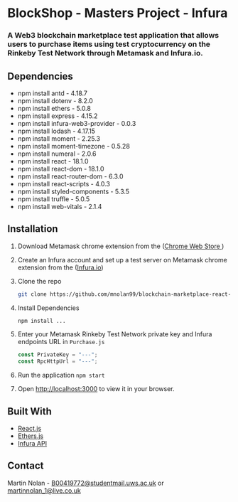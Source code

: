 # BlockShop - Masters Project - Infura

### A Web3 blockchain marketplace test application that allows users to purchase items using test cryptocurrency on the Rinkeby Test Network through Metamask and Infura.io.

## Dependencies

- npm install antd - 4.18.7
- npm install dotenv - 8.2.0
- npm install ethers - 5.0.8
- npm install express - 4.15.2
- npm install infura-web3-provider - 0.0.3
- npm install lodash - 4.17.15
- npm install moment - 2.25.3
- npm install moment-timezone - 0.5.28
- npm install numeral - 2.0.6
- npm install react - 18.1.0
- npm install react-dom - 18.1.0
- npm install react-router-dom - 6.3.0
- npm install react-scripts - 4.0.3
- npm install styled-components - 5.3.5
- npm install truffle - 5.0.5
- npm install web-vitals - 2.1.4

## Installation

1. Download Metamask chrome extension from the ([Chrome Web Store ](https://chrome.google.com/webstore/detail/metamask/nkbihfbeogaeaoehlefnkodbefgpgknn?hl=en))
2. Create an Infura account and set up a test server on Metamask chrome extension from the ([Infura.io](Infura.io))
3. Clone the repo
   ```sh
   git clone https://github.com/mnolan99/blockchain-marketplace-react-infura.git
   ```
4. Install Dependencies
   ```sh
   npm install ...
   ```
5. Enter your Metamask Rinkeby Test Network private key and Infura endpoints URL in `Purchase.js`

   ```js
   const PrivateKey = "---";
   const RpcHttpUrl = "---";
   ```

6. Run the application
   `npm start`

7. Open [http://localhost:3000](http://localhost:3000) to view it in your browser.

## Built With

- [React.js](https://reactjs.org/)
- [Ethers.js](https://docs.ethers.io/v5/)
- [Infura API](https://docs.infura.io/infura)

## Contact

Martin Nolan - B00419772@studentmail.uws.ac.uk or martinnolan_1@live.co.uk
